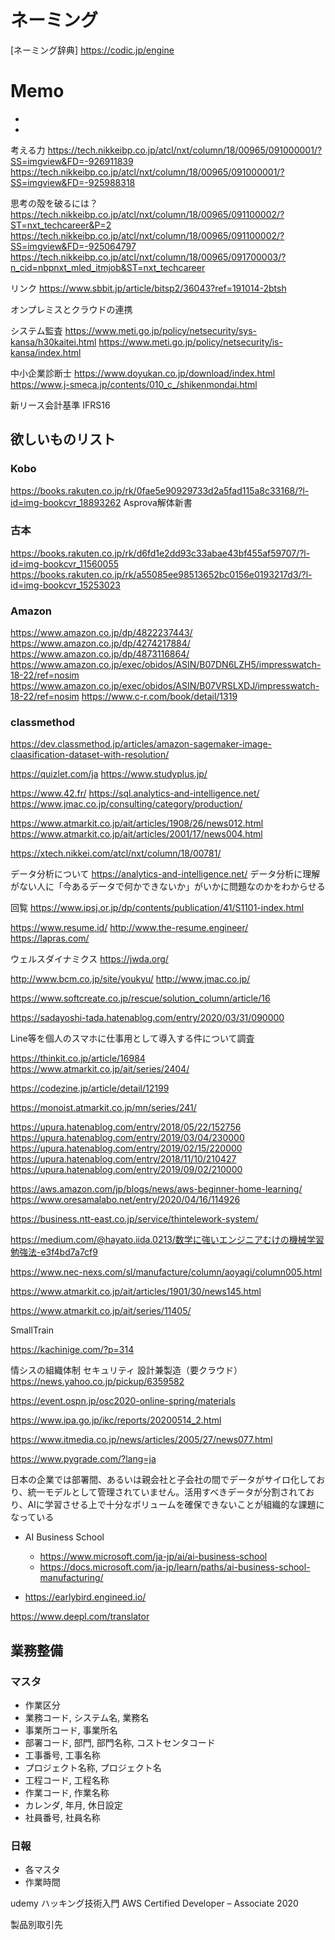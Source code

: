 # ネーミング
[ネーミング辞典]
https://codic.jp/engine

# Memo
* [](https://www.techbookrank.com/)
* [](https://bookhack.org/)


考える力
https://tech.nikkeibp.co.jp/atcl/nxt/column/18/00965/091000001/?SS=imgview&FD=-926911839
https://tech.nikkeibp.co.jp/atcl/nxt/column/18/00965/091000001/?SS=imgview&FD=-925988318

思考の殻を破るには？
https://tech.nikkeibp.co.jp/atcl/nxt/column/18/00965/091100002/?ST=nxt_techcareer&P=2
https://tech.nikkeibp.co.jp/atcl/nxt/column/18/00965/091100002/?SS=imgview&FD=-925064797
https://tech.nikkeibp.co.jp/atcl/nxt/column/18/00965/091700003/?n_cid=nbpnxt_mled_itmjob&ST=nxt_techcareer


リンク
https://www.sbbit.jp/article/bitsp2/36043?ref=191014-2btsh

オンプレミスとクラウドの連携

システム監査
https://www.meti.go.jp/policy/netsecurity/sys-kansa/h30kaitei.html
https://www.meti.go.jp/policy/netsecurity/is-kansa/index.html

中小企業診断士
https://www.doyukan.co.jp/download/index.html
https://www.j-smeca.jp/contents/010_c_/shikenmondai.html

新リース会計基準
IFRS16

## 欲しいものリスト
### Kobo
https://books.rakuten.co.jp/rk/0fae5e90929733d2a5fad115a8c33168/?l-id=img-bookcvr_18893262
Asprova解体新書

### 古本
https://books.rakuten.co.jp/rk/d6fd1e2dd93c33abae43bf455af59707/?l-id=img-bookcvr_11560055
https://books.rakuten.co.jp/rk/a55085ee98513652bc0156e0193217d3/?l-id=img-bookcvr_15253023

### Amazon
https://www.amazon.co.jp/dp/4822237443/
https://www.amazon.co.jp/dp/4274217884/
https://www.amazon.co.jp/dp/4873116864/
https://www.amazon.co.jp/exec/obidos/ASIN/B07DN6LZH5/impresswatch-18-22/ref=nosim
https://www.amazon.co.jp/exec/obidos/ASIN/B07VRSLXDJ/impresswatch-18-22/ref=nosim
https://www.c-r.com/book/detail/1319

### classmethod
https://dev.classmethod.jp/articles/amazon-sagemaker-image-claasification-dataset-with-resolution/



https://quizlet.com/ja
https://www.studyplus.jp/

https://www.42.fr/
https://sql.analytics-and-intelligence.net/
https://www.jmac.co.jp/consulting/category/production/

https://www.atmarkit.co.jp/ait/articles/1908/26/news012.html
https://www.atmarkit.co.jp/ait/articles/2001/17/news004.html

https://xtech.nikkei.com/atcl/nxt/column/18/00781/

データ分析について
    https://analytics-and-intelligence.net/
    データ分析に理解がない人に「今あるデータで何かできないか」がいかに問題なのかをわからせる


回覧
https://www.ipsj.or.jp/dp/contents/publication/41/S1101-index.html


https://www.resume.id/
http://www.the-resume.engineer/
https://lapras.com/



ウェルスダイナミクス
https://jwda.org/


http://www.bcm.co.jp/site/youkyu/
http://www.jmac.co.jp/

https://www.softcreate.co.jp/rescue/solution_column/article/16

https://sadayoshi-tada.hatenablog.com/entry/2020/03/31/090000


Line等を個人のスマホに仕事用として導入する件について調査

https://thinkit.co.jp/article/16984
https://www.atmarkit.co.jp/ait/series/2404/

https://codezine.jp/article/detail/12199

https://monoist.atmarkit.co.jp/mn/series/241/



https://upura.hatenablog.com/entry/2018/05/22/152756
https://upura.hatenablog.com/entry/2019/03/04/230000
https://upura.hatenablog.com/entry/2019/02/15/220000
https://upura.hatenablog.com/entry/2018/11/10/210427
https://upura.hatenablog.com/entry/2019/09/02/210000



https://aws.amazon.com/jp/blogs/news/aws-beginner-home-learning/
https://www.oresamalabo.net/entry/2020/04/16/114926


https://business.ntt-east.co.jp/service/thintelework-system/


https://medium.com/@hayato.iida.0213/数学に強いエンジニアむけの機械学習勉強法-e3f4bd7a7cf9

https://www.nec-nexs.com/sl/manufacture/column/aoyagi/column005.html

https://www.atmarkit.co.jp/ait/articles/1901/30/news145.html

https://www.atmarkit.co.jp/ait/series/11405/


SmallTrain

https://kachinige.com/?p=314

情シスの組織体制
    セキュリティ
    設計兼製造（要クラウド）
https://news.yahoo.co.jp/pickup/6359582

https://event.ospn.jp/osc2020-online-spring/materials

https://www.ipa.go.jp/ikc/reports/20200514_2.html

https://www.itmedia.co.jp/news/articles/2005/27/news077.html

https://www.pygrade.com/?lang=ja

日本の企業では部署間、あるいは親会社と子会社の間でデータがサイロ化しており、統一モデルとして管理されていません。活用すべきデータが分割されており、AIに学習させる上で十分なボリュームを確保できないことが組織的な課題になっている

* AI Business School
  + https://www.microsoft.com/ja-jp/ai/ai-business-school
  + https://docs.microsoft.com/ja-jp/learn/paths/ai-business-school-manufacturing/

* https://earlybird.engineed.io/


https://www.deepl.com/translator


## 業務整備
### マスタ
* 作業区分
* 業務コード, システム名, 業務名
* 事業所コード, 事業所名
* 部署コード, 部門, 部門名称, コストセンタコード
* 工事番号, 工事名称
* プロジェクト名称, プロジェクト名
* 工程コード, 工程名称
* 作業コード, 作業名称
* カレンダ, 年月, 休日設定
* 社員番号, 社員名称
### 日報
* 各マスタ
* 作業時間


udemy
  ハッキング技術入門
  AWS Certified Developer – Associate 2020

製品別取引先
